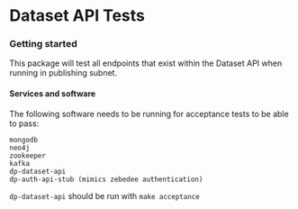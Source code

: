 Dataset API Tests
================

### Getting started

This package will test all endpoints that exist within the Dataset API when
running in publishing subnet.

#### Services and software

The following software needs to be running for acceptance tests to be able to
pass:

```text
mongodb
neo4j
zookeeper
kafka
dp-dataset-api
dp-auth-api-stub (mimics zebedee authentication)
```

`dp-dataset-api` should be run with `make acceptance`
